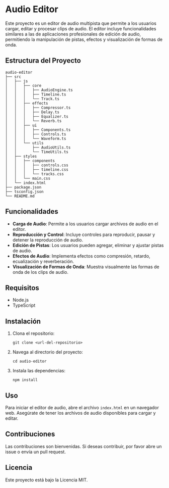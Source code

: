 # Audio Editor

Este proyecto es un editor de audio multipista que permite a los usuarios cargar, editar y procesar clips de audio. El editor incluye funcionalidades similares a las de aplicaciones profesionales de edición de audio, permitiendo la manipulación de pistas, efectos y visualización de formas de onda.

## Estructura del Proyecto

```
audio-editor
├── src
│   ├── js
│   │   ├── core
│   │   │   ├── AudioEngine.ts
│   │   │   ├── Timeline.ts
│   │   │   └── Track.ts
│   │   ├── effects
│   │   │   ├── Compressor.ts
│   │   │   ├── Delay.ts
│   │   │   ├── Equalizer.ts
│   │   │   └── Reverb.ts
│   │   ├── ui
│   │   │   ├── Components.ts
│   │   │   ├── Controls.ts
│   │   │   └── Waveform.ts
│   │   └── utils
│   │       ├── AudioUtils.ts
│   │       └── TimeUtils.ts
│   ├── styles
│   │   ├── components
│   │   │   ├── controls.css
│   │   │   ├── timeline.css
│   │   │   └── tracks.css
│   │   └── main.css
│   └── index.html
├── package.json
├── tsconfig.json
└── README.md
```

## Funcionalidades

- **Carga de Audio**: Permite a los usuarios cargar archivos de audio en el editor.
- **Reproducción y Control**: Incluye controles para reproducir, pausar y detener la reproducción de audio.
- **Edición de Pistas**: Los usuarios pueden agregar, eliminar y ajustar pistas de audio.
- **Efectos de Audio**: Implementa efectos como compresión, retardo, ecualización y reverberación.
- **Visualización de Formas de Onda**: Muestra visualmente las formas de onda de los clips de audio.

## Requisitos

- Node.js
- TypeScript

## Instalación

1. Clona el repositorio:
   ```
   git clone <url-del-repositorio>
   ```
2. Navega al directorio del proyecto:
   ```
   cd audio-editor
   ```
3. Instala las dependencias:
   ```
   npm install
   ```

## Uso

Para iniciar el editor de audio, abre el archivo `index.html` en un navegador web. Asegúrate de tener los archivos de audio disponibles para cargar y editar.

## Contribuciones

Las contribuciones son bienvenidas. Si deseas contribuir, por favor abre un issue o envía un pull request.

## Licencia

Este proyecto está bajo la Licencia MIT.